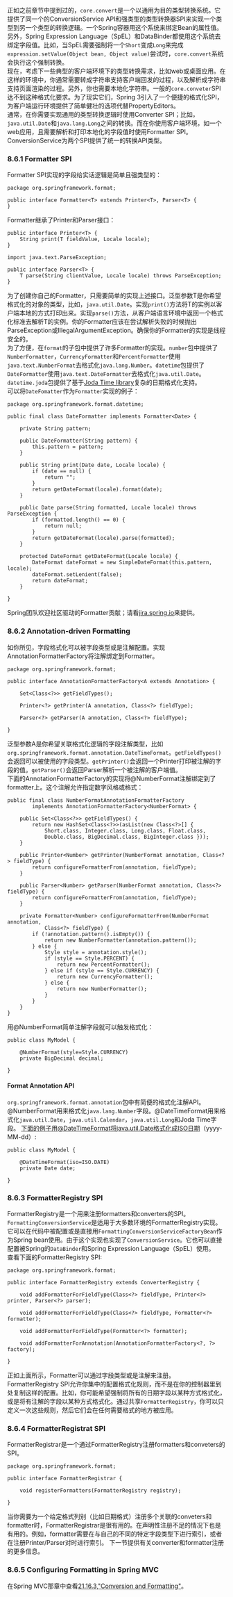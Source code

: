 正如之前章节中提到过的，`core.convert`是一个以通用为目的类型转换系统。它提供了同一个的ConversionService API和强类型的类型转换器SPI来实现一个类型到另一个类型的转换逻辑。一个Spring容器用这个系统来绑定Bean的属性值。另外，Spring Expression Language（SpEL）和DataBinder都使用这个系统去绑定字段值。比如，当SpEL需要强制将一个`Short`变成`Long`来完成`expression.setValue(Object bean, Object value)`尝试时，`core.convert`系统会执行这个强制转换。  
现在，考虑下一些典型的客户端环境下的类型转换需求，比如web或桌面应用。在这样的环境中，你通常需要转成字符串支持客户端回发的过程，以及解析成字符串支持页面渲染的过程。另外，你也需要本地化字符串。一般的`core.conveter`SPI达不到这种格式化要求。为了现实它们，Spring 3引入了一个便捷的格式化SPI，为客户端运行环境提供了简单健壮的选项代替PropertyEditors。  
通常，在你需要实现通用的类型转换逻辑时使用Converter SPI；比如，`java.util.Date`和`java.lang.Long`之间的转换。而在你使用客户端环境，如一个web应用，且需要解析和打印本地化的字段值时使用Formatter SPI。ConversionService为两个SPI提供了统一的转换API类型。  
### 8.6.1 Formatter SPI  
Formatter SPI实现的字段给实话逻辑是简单且强类型的：

```
package org.springframework.format;

public interface Formatter<T> extends Printer<T>, Parser<T> {
}
```
Formatter继承了Printer和Parser接口：

```
public interface Printer<T> {
    String print(T fieldValue, Locale locale);
}
```

```
import java.text.ParseException;

public interface Parser<T> {
    T parse(String clientValue, Locale locale) throws ParseException;
}
```
为了创建你自己的Formatter，只需要简单的实现上述接口。泛型参数T是你希望格式化的对象的类型，比如，`java.util.Date`。实现`print()`方法将T的实例以客户端本地的方式打印出来。实现`parse()`方法，从客户端语言环境中返回一个格式化标准去解析T的实例。你的Formatter应该在尝试解析失败的时候抛出ParseException或IllegalArgumentException。确保你的Formatter的实现是线程安全的。  
为了方便，在`format`的子包中提供了许多Formatter的实现。`number`包中提供了`NumberFormatter`，`CurrencyFormatter`和`PercentFormatter`使用`java.text.NumberFormat`去格式化`java.lang.Number`。`datetime`包提供了`DateFormatter`使用`java.text.DateFormatter`去格式化`java.util.Date`。`datetime.joda`包提供了基于[Joda Time library](http://www.joda.org/joda-time/)复杂的日期格式化支持。  
可以将`DateFomatter`作为`Formatter`实现的例子：

```
package org.springframework.format.datetime;

public final class DateFormatter implements Formatter<Date> {

    private String pattern;

    public DateFormatter(String pattern) {
        this.pattern = pattern;
    }

    public String print(Date date, Locale locale) {
        if (date == null) {
            return "";
        }
        return getDateFormat(locale).format(date);
    }

    public Date parse(String formatted, Locale locale) throws ParseException {
        if (formatted.length() == 0) {
            return null;
        }
        return getDateFormat(locale).parse(formatted);
    }

    protected DateFormat getDateFormat(Locale locale) {
        DateFormat dateFormat = new SimpleDateFormat(this.pattern, locale);
        dateFormat.setLenient(false);
        return dateFormat;
    }

}
```
Spring团队欢迎社区驱动的Formatter贡献；请看[jira.spring.io](https://jira.spring.io/browse/SPR/?selectedTab=com.atlassian.jira.jira-projects-plugin:summary-panel)来提供。  
### 8.6.2 Annotation-driven Formatting  
如你所见，字段格式化可以被字段类型或是注解配置。实现AnnotationFormatterFactory将注解绑定到Formatter。

```
package org.springframework.format;

public interface AnnotationFormatterFactory<A extends Annotation> {

    Set<Class<?>> getFieldTypes();

    Printer<?> getPrinter(A annotation, Class<?> fieldType);

    Parser<?> getParser(A annotation, Class<?> fieldType);

}
```
泛型参数A是你希望关联格式化逻辑的字段注解类型，比如`org.springframework.format.annotation.DateTimeFormat`。`getFieldTypes()`会返回可以被使用的字段类型。`getPrinter()`会返回一个Printer打印被注解的字段的值。`getParser()`会返回Parser解析一个被注解的客户端值。  
下面的AnnotationFormatterFactory的实现将@NumberFormat注解绑定到了formatter上。这个注解允许指定数字风格或格式：  

```
public final class NumberFormatAnnotationFormatterFactory
        implements AnnotationFormatterFactory<NumberFormat> {

    public Set<Class<?>> getFieldTypes() {
        return new HashSet<Class<?>>(asList(new Class<?>[] {
            Short.class, Integer.class, Long.class, Float.class,
            Double.class, BigDecimal.class, BigInteger.class }));
    }

    public Printer<Number> getPrinter(NumberFormat annotation, Class<?> fieldType) {
        return configureFormatterFrom(annotation, fieldType);
    }

    public Parser<Number> getParser(NumberFormat annotation, Class<?> fieldType) {
        return configureFormatterFrom(annotation, fieldType);
    }

    private Formatter<Number> configureFormatterFrom(NumberFormat annotation,
            Class<?> fieldType) {
        if (!annotation.pattern().isEmpty()) {
            return new NumberFormatter(annotation.pattern());
        } else {
            Style style = annotation.style();
            if (style == Style.PERCENT) {
                return new PercentFormatter();
            } else if (style == Style.CURRENCY) {
                return new CurrencyFormatter();
            } else {
                return new NumberFormatter();
            }
        }
    }
}
```
用@NumberFormat简单注解字段就可以触发格式化：

```
public class MyModel {

    @NumberFormat(style=Style.CURRENCY)
    private BigDecimal decimal;

}
```
#### Format Annotation API  
`org.springframework.format.annotation`包中有简便的格式化注解API。@NumberFormat用来格式化`java.lang.Number`字段。@DateTimeFormat用来格式化`java.util.Date`，`java.util.Calendar`，`java.util.Long`和Joda Time字段。
下面的例子用@DateTimeFormat将java.util.Date格式化成ISO日期（yyyy-MM-dd）:

```
public class MyModel {

    @DateTimeFormat(iso=ISO.DATE)
    private Date date;

}
```
### 8.6.3 FormatterRegistry SPI  
FormatterRegistry是一个用来注册formatters和converters的SPI。`FormattingConversionService`是适用于大多数环境的FormatterRegistry实现。它可以在代码中被配置或是直接用`FormattingConversionServiceFactoryBean`作为Spring bean使用。由于这个实现也实现了`ConversionService`。它也可以直接配置被Spring的`DataBinder`和Spring Expression Language（SpEL）使用。  
查看下面的FormatterRegistry SPI:

```
package org.springframework.format;

public interface FormatterRegistry extends ConverterRegistry {

    void addFormatterForFieldType(Class<?> fieldType, Printer<?> printer, Parser<?> parser);

    void addFormatterForFieldType(Class<?> fieldType, Formatter<?> formatter);

    void addFormatterForFieldType(Formatter<?> formatter);

    void addFormatterForAnnotation(AnnotationFormatterFactory<?, ?> factory);

}
```
正如上面所示，Formatter可以通过字段类型或是注解来注册。  
FormatterRegistry SPI允许你集中的配置格式化规则，而不是在你的控制器里到处复制这样的配置。比如，你可能希望强制将所有的日期字段以某种方式格式化，或是将有注解的字段以某种方式格式化。通过共享`FormatterRegistry`，你可以只定义一次这些规则，然后它们会在任何需要格式的地方被应用。  

### 8.6.4 FormatterRegistrat SPI  
FormatterRegistrar是一个通过FormatterRegistry注册formatters和conveters的SPI。

```
package org.springframework.format;

public interface FormatterRegistrar {

    void registerFormatters(FormatterRegistry registry);

}
```
当你需要为一个给定格式列别（比如日期格式）注册多个关联的conveters和formatter时，FormatterRegistrar是很有用的。在声明性注册不足的情况下也是有用的。例如，formatter需要在与自己的<T>不同的特定字段类型下进行索引，或者在注册Printer/Parser对时进行索引。 下一节提供有关converter和formatter注册的更多信息。
### 8.6.5 Configuring Formatting in Spring MVC  
在Spring MVC那章中查看[21.16.3,"Conversion and Formatting"](https://docs.spring.io/spring/docs/4.3.12.RELEASE/spring-framework-reference/htmlsingle/#mvc-config-conversion)。